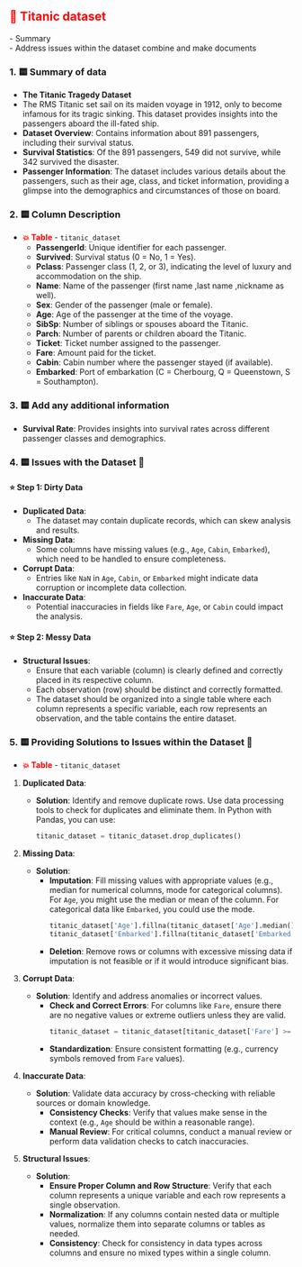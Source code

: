 <h2><span style="color: red;"> 🛑 Titanic dataset </span></h2> 
- Summary<br>
- Address issues within the dataset combine and make documents<br>

### 1. 🟨 Summary of data
- **The Titanic Tragedy Dataset**
- The RMS Titanic set sail on its maiden voyage in 1912, only to become infamous for its tragic sinking. This dataset provides insights into the passengers aboard the ill-fated ship.
- **Dataset Overview**: Contains information about 891 passengers, including their survival status.
- **Survival Statistics**: Of the 891 passengers, 549 did not survive, while 342 survived the disaster.
- **Passenger Information**: The dataset includes various details about the passengers, such as their age, class, and ticket information, providing a glimpse into the demographics and circumstances of those on board.

### 2. 🟨 Column Description
- **<span style="color: red;">💥 Table</span>** - `titanic_dataset`<br>
  - **PassengerId**: Unique identifier for each passenger.
  - **Survived**: Survival status (0 = No, 1 = Yes).
  - **Pclass**: Passenger class (1, 2, or 3), indicating the level of luxury and accommodation on the ship.
  - **Name**: Name of the passenger (first name ,last name ,nickname as well).
  - **Sex**: Gender of the passenger (male or female).
  - **Age**: Age of the passenger at the time of the voyage.
  - **SibSp**: Number of siblings or spouses aboard the Titanic.
  - **Parch**: Number of parents or children aboard the Titanic.
  - **Ticket**: Ticket number assigned to the passenger.
  - **Fare**: Amount paid for the ticket.
  - **Cabin**: Cabin number where the passenger stayed (if available).
  - **Embarked**: Port of embarkation (C = Cherbourg, Q = Queenstown, S = Southampton).

### 3. 🟨 Add any additional information
- **Survival Rate**: Provides insights into survival rates across different passenger classes and demographics.

### 4. 🟨 Issues with the Dataset 🛑
#### ⭐️ Step 1: Dirty Data
- **Duplicated Data**: 
  - The dataset may contain duplicate records, which can skew analysis and results.
- **Missing Data**: 
  - Some columns have missing values (e.g., `Age`, `Cabin`, `Embarked`), which need to be handled to ensure completeness.
- **Corrupt Data**: 
  - Entries like `NaN` in `Age`, `Cabin`, or `Embarked` might indicate data corruption or incomplete data collection.
- **Inaccurate Data**: 
  - Potential inaccuracies in fields like `Fare`, `Age`, or `Cabin` could impact the analysis.

#### ⭐️ Step 2: Messy Data
- **Structural Issues**: 
  - Ensure that each variable (column) is clearly defined and correctly placed in its respective column.
  - Each observation (row) should be distinct and correctly formatted.
  - The dataset should be organized into a single table where each column represents a specific variable, each row represents an observation, and the table contains the entire dataset.

### 5. 🟨 Providing Solutions to Issues within the Dataset 🛑
- **<span style="color: red;">💥 Table</span>** - `titanic_dataset`<br>
1. **Duplicated Data**:
   - **Solution**: Identify and remove duplicate rows. Use data processing tools to check for duplicates and eliminate them. In Python with Pandas, you can use:
     ```python
     titanic_dataset = titanic_dataset.drop_duplicates()
     ```

2. **Missing Data**:
   - **Solution**:
     - **Imputation**: Fill missing values with appropriate values (e.g., median for numerical columns, mode for categorical columns). For `Age`, you might use the median or mean of the column. For categorical data like `Embarked`, you could use the mode.
       ```python
       titanic_dataset['Age'].fillna(titanic_dataset['Age'].median(), inplace=True)
       titanic_dataset['Embarked'].fillna(titanic_dataset['Embarked'].mode()[0], inplace=True)
       ```
     - **Deletion**: Remove rows or columns with excessive missing data if imputation is not feasible or if it would introduce significant bias.


3. **Corrupt Data**:
   - **Solution**: Identify and address anomalies or incorrect values.
     - **Check and Correct Errors**: For columns like `Fare`, ensure there are no negative values or extreme outliers unless they are valid. 
       ```python
       titanic_dataset = titanic_dataset[titanic_dataset['Fare'] >= 0]
       ```
     - **Standardization**: Ensure consistent formatting (e.g., currency symbols removed from `Fare` values).

4. **Inaccurate Data**:
   - **Solution**: Validate data accuracy by cross-checking with reliable sources or domain knowledge.
     - **Consistency Checks**: Verify that values make sense in the context (e.g., `Age` should be within a reasonable range).
     - **Manual Review**: For critical columns, conduct a manual review or perform data validation checks to catch inaccuracies.

5. **Structural Issues**:
   - **Solution**:
     - **Ensure Proper Column and Row Structure**: Verify that each column represents a unique variable and each row represents a single observation.
     - **Normalization**: If any columns contain nested data or multiple values, normalize them into separate columns or tables as needed.
     - **Consistency**: Check for consistency in data types across columns and ensure no mixed types within a single column.
